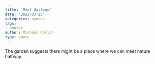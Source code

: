 ```yaml
---
title: 'Meet Halfway'
date: '2023-03-25'
categories: quotes
tags:
- Quotes
author: Michael Pollan
type: quote
---
```


The garden suggests there might be a place where we can meet nature halfway. 
